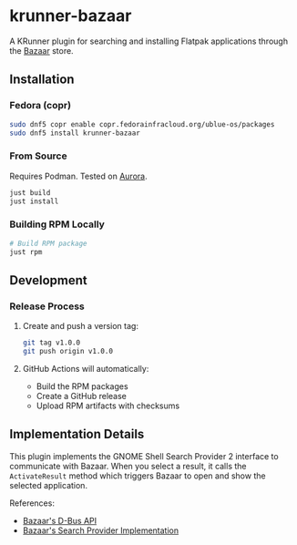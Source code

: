 # krunner-bazaar

A KRunner plugin for searching and installing Flatpak applications through the [Bazaar](https://github.com/kolunmi/bazaar) store.

## Installation

### Fedora (copr)

```bash
sudo dnf5 copr enable copr.fedorainfracloud.org/ublue-os/packages
sudo dnf5 install krunner-bazaar
```

### From Source

Requires Podman. Tested on [Aurora](https://getaurora.dev).

```bash
just build
just install
```

### Building RPM Locally

```bash
# Build RPM package
just rpm

```

## Development

### Release Process

1. Create and push a version tag:
   ```bash
   git tag v1.0.0
   git push origin v1.0.0
   ```

2. GitHub Actions will automatically:
   - Build the RPM packages
   - Create a GitHub release
   - Upload RPM artifacts with checksums

## Implementation Details

This plugin implements the GNOME Shell Search Provider 2 interface to communicate with Bazaar. When you select a result, it calls the `ActivateResult` method which triggers Bazaar to open and show the selected application.

References:
- [Bazaar's D-Bus API](https://github.com/kolunmi/bazaar/blob/master/src/shell-search-provider-dbus-interfaces.xml)
- [Bazaar's Search Provider Implementation](https://github.com/kolunmi/bazaar/blob/master/src/bz-gnome-shell-search-provider.c)
